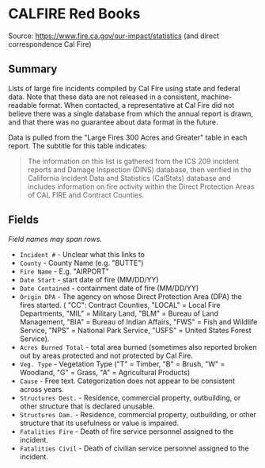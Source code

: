 # CALFIRE Red Books

Source: https://www.fire.ca.gov/our-impact/statistics (and direct correspondence Cal Fire)

## Summary

Lists of large fire incidents compiled by Cal Fire using state and federal data. Note that these data
are not released in a consistent, machine-readable format. When contacted, a representative at Cal
Fire did not believe there was a single database from which the annual report is drawn, and that there
was no guarantee about data format in the future. 

Data is pulled from the "Large Fires 300 Acres and Greater" table in each report. The subtitle for this
table indicates:

> The information on this list is gathered from the ICS 209 incident reports and Damage Inspection (DINS) 
database, then verified in the California Incident Data and Statistics (CalStats) database and includes 
information on fire activity within the Direct Protection Areas of CAL FIRE and Contract Counties.

## Fields 

_Field names may span rows._

* `Incident #` - Unclear what this links to
* `County` - County Name (e.g. "BUTTE")
* `Fire Name` - E.g. "AIRPORT"
* `Date Start` - start date of fire (MM/DD/YY)
* `Date Contained` - containment date of fire (MM/DD/YY)
* `Origin DPA` - The agency on whose Direct Protection Area (DPA) the fires started. (
"CC": Contract Counties, 
"LOCAL" = Local Fire Departments, 
"MIL" = Military Land, 
"BLM" = Bureau of Land Management, 
"BIA" = Bureau of Indian Affairs,
"FWS" = Fish and Wildlife Service,
"NPS" = National Park Service,
"USFS" = United States Forest Service). 
* `Acres Burned Total` - total area burned (sometimes also reported broken out by areas protected and not protected
by Cal Fire. 
* `Veg. Type` - Vegetation Type ("T" = Timber, "B" = Brush, "W" = Woodland, "G" = Grass, "A" = Agricultural Products)
* `Cause` - Free text. Categorization does not appear to be consistent across years. 
* `Structures Dest.` - Residence, commercial property, outbuilding, or other structure that is declared unusable.
* `Structures Dam.` - Residence, commercial property, outbuilding, or other structure that its usefulness or value is impaired.
* `Fatalities Fire` - Death of fire service personnel assigned to the incident.
* `Fatalities Civil` - Death of civilian service personnel assigned to the incident.

